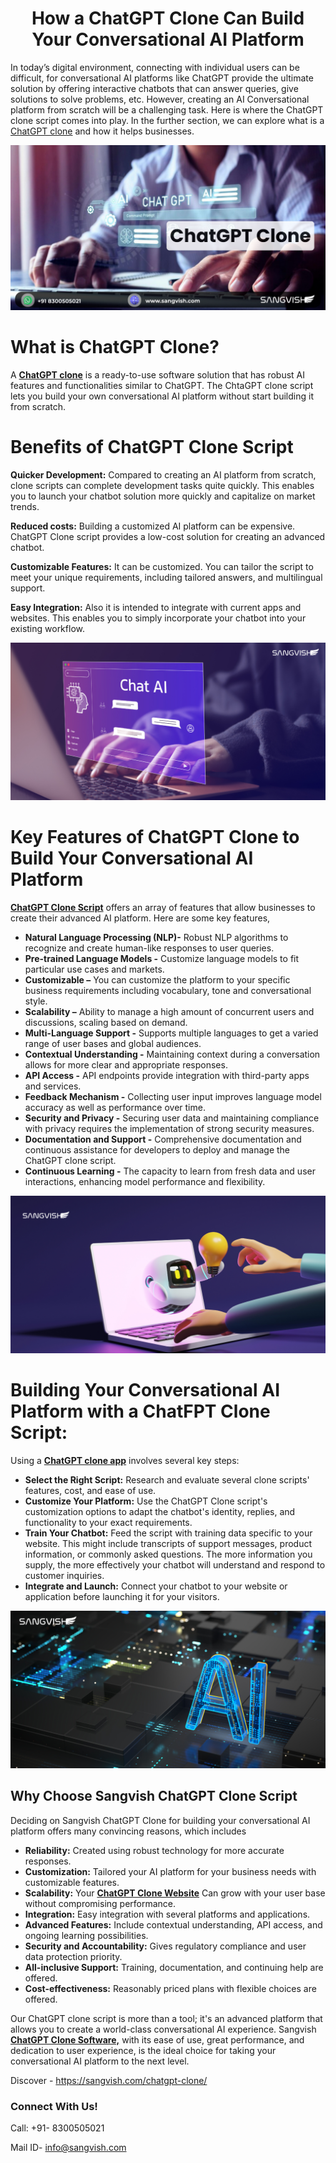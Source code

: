 <h1 align="center">How a ChatGPT Clone Can Build Your Conversational AI Platform</h1>


In today’s digital environment, connecting with individual users can be difficult, for conversational AI platforms like ChatGPT provide the ultimate solution by offering interactive chatbots that can answer queries, give solutions to solve problems, etc. However, creating an AI Conversational platform from scratch will be a challenging task. Here is where the ChatGPT clone script comes into play. In the further section, we can explore what is a[ ChatGPT clone](https://sangvish.com/chatgpt-clone/) and how it helps businesses.

<div class="Box-sc-g0xbh4-0 iIZCet"><img alt=“chatgptclone.png" src="https://github.com/sangvishtechnologies/chatgpt-clone/blob/main/images/chatgpt-clone-sangvish.png" data-hpc="true" class="Box-sc-g0xbh4-0 kzRgrI"></div> 

# What is ChatGPT Clone?
A **[ChatGPT clone](https://sangvish.com/chatgpt-clone/)** is a ready-to-use software solution that has robust AI features and functionalities similar to ChatGPT. The ChtaGPT clone script lets you build your own conversational AI platform without start building it from scratch. 

# Benefits of ChatGPT Clone Script

**Quicker Development:** Compared to creating an AI platform from scratch, clone scripts can complete development tasks quite quickly. This enables you to launch your chatbot solution more quickly and capitalize on market trends. 

**Reduced costs:** Building a customized AI platform can be expensive. ChatGPT Clone script provides a low-cost solution for creating an advanced chatbot.

**Customizable Features:**  It can be customized. You can tailor the script to meet your unique requirements, including tailored answers, and multilingual support. 

**Easy Integration:** Also it is intended to integrate with current apps and websites. This enables you to simply incorporate your chatbot into your existing workflow.

<div class="Box-sc-g0xbh4-0 iIZCet"><img alt=“chatgptclone.png" src="https://github.com/sangvishtechnologies/chatgpt-clone/blob/main/images/chatgpt-clone-app.png" data-hpc="true" class="Box-sc-g0xbh4-0 kzRgrI"></div> 

# Key Features of ChatGPT Clone to Build Your Conversational AI Platform
**[ChatGPT Clone Script](https://sangvish.com/chatgpt-clone/)** offers an array of features that allow businesses to create their advanced AI platform. Here are some key features, 
* **Natural Language Processing (NLP)-** Robust NLP algorithms to recognize and create human-like responses to user queries. 
* **Pre-trained Language Models -** Customize language models to fit particular use cases and markets.
* **Customizable –** You can customize the platform to your specific business requirements including vocabulary, tone and conversational style. 
* **Scalability –** Ability to manage a high amount of concurrent users and discussions, scaling based on demand.
* **Multi-Language Support -** Supports multiple languages to get a varied range of user bases and global audiences. 
* **Contextual Understanding -** Maintaining context during a conversation allows for more clear and appropriate responses.
* **API Access -** API endpoints provide integration with third-party apps and services.
* **Feedback Mechanism -** Collecting user input improves language model accuracy as well as performance over time.
* **Security and Privacy -** Securing user data and maintaining compliance with privacy requires the implementation of strong security measures.
* **Documentation and Support -** Comprehensive documentation and continuous assistance for developers to deploy and manage the ChatGPT clone script.
* **Continuous Learning -** The capacity to learn from fresh data and user interactions, enhancing model performance and flexibility.

<div class="Box-sc-g0xbh4-0 iIZCet"><img alt=“chatgptclone.png" src="https://github.com/sangvishtechnologies/chatgpt-clone/blob/main/images/chatgpt-clone-app-development.png" data-hpc="true" class="Box-sc-g0xbh4-0 kzRgrI"></div> 

# Building Your Conversational AI Platform with a ChatFPT Clone Script:
Using a **[ChatGPT clone app](https://sangvish.com/chatgpt-clone/)** involves several key steps:
* **Select the Right Script:** Research and evaluate several clone scripts' features, cost, and ease of use.
* **Customize Your Platform:** Use the ChatGPT Clone script's customization options to adapt the chatbot's identity, replies, and functionality to your exact requirements.
* **Train Your Chatbot:** Feed the script with training data specific to your website. This might include transcripts of support messages, product information, or commonly asked questions. The more information you supply, the more effectively your chatbot will understand and respond to customer inquiries.
* **Integrate and Launch:** Connect your chatbot to your website or application before launching it for your visitors.

<div class="Box-sc-g0xbh4-0 iIZCet"><img alt=“chatgptclone.png" src="https://github.com/sangvishtechnologies/chatgpt-clone/blob/main/images/chatgpt-clone%20.png" data-hpc="true" class="Box-sc-g0xbh4-0 kzRgrI"></div> 

## Why Choose Sangvish ChatGPT Clone Script
Deciding on Sangvish ChatGPT Clone for building your conversational AI platform offers many convincing reasons, which includes
* **Reliability:** Created using robust technology for more accurate responses.
* **Customization:** Tailored your AI platform for your business needs with customizable features.
* **Scalability:** Your **[ ChatGPT Clone Website](https://sangvish.com/chatgpt-clone/)** Can grow with your user base without compromising performance.
* **Integration:** Easy integration with several platforms and applications. 
* **Advanced Features:** Include contextual understanding, API access, and ongoing learning possibilities. 
* **Security and Accountability:** Gives regulatory compliance and user data protection priority. 
* **All-inclusive Support:** Training, documentation, and continuing help are offered. 
* **Cost-effectiveness:** Reasonably priced plans with flexible choices are offered.

Our ChatGPT clone script is more than a tool; it's an advanced platform that allows you to create a world-class conversational AI experience. Sangvish **[ChatGPT Clone Software,](https://sangvish.com/chatgpt-clone/)** with its ease of use, great performance, and dedication to user experience, is the ideal choice for taking your conversational AI platform to the next level.

Discover - https://sangvish.com/chatgpt-clone/ 

### Connect With Us!

Call: +91- 8300505021

Mail ID-  [info@sangvish.com](mailto:info@sangvish.com)
